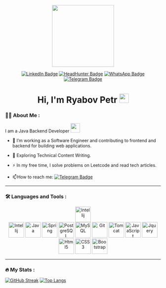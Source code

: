 
<div id="header" align="center">
  <img src="https://media.giphy.com/media/JU7wXXaDEsy7YzO0sI/giphy.gif" width="200"/>
  <p></p>
  
  <div id="badges">
    <a href="#"><img src="https://img.shields.io/badge/LinkedIn-blue?style=for-the-badge&logo=linkedin&logoColor=white" alt="LinkedIn Badge"/></a>
    <a href="#"><img src="https://img.shields.io/badge/HeadHunter-red?style=for-the-badge" alt="HeadHunter Badge"/></a>
    <a href="https://wa.me/79231040250"><img src="https://img.shields.io/badge/WhatsApp-neongreen?style=for-the-badge&logo=whatsapp&logoColor=white" alt="WhatsApp Badge"/></a>
    <a href="https://t.me/moi_dom_gorit"><img src="https://img.shields.io/badge/Telegram-blue?style=for-the-badge&logo=telegram&logoColor=white" alt="Telegram Badge"/></a>
  </div>

  <h1>
    Hi, I'm Ryabov Petr
    <img src="https://media.giphy.com/media/hvRJCLFzcasrR4ia7z/giphy.gif" width="30px"/>
  </h1>
</div>

### :man_technologist: About Me :
I am a Java Backend Developer <img src="https://media.giphy.com/media/WUlplcMpOCEmTGBtBW/giphy.gif" width="30">

- :telescope: I’m working as a Software Engineer and contributing to frontend and backend for building web applications.

- :seedling: Exploring Technical Content Writing.

- :zap: In my free time, I solve problems on Leetcode and read tech articles.

- :mailbox:How to reach me: [![Telegram Badge](https://img.shields.io/badge/RyabovPetr-blue?style=flat&logo=Telegram&logoColor=white)](https://t.me/moi_dom_gorit)

---

### :hammer_and_wrench: Languages and Tools :

<div align="center" dir="auto">

  <a target="_blank"><img height="50" title="Intellij" alt="Intellij" src="https://cdn.jsdelivr.net/gh/devicons/devicon@latest/icons/python/python-original-wordmark.svg"></a>        
  <a target="_blank"><img height="50" title="Intellij" alt="Intellij" src="https://cdn.jsdelivr.net/gh/devicons/devicon/icons/intellij/intellij-original.svg"></a>
  <a target="_blank"><img height="50" title="Java" alt="Java" src="https://cdn.jsdelivr.net/gh/devicons/devicon/icons/java/java-original-wordmark.svg"></a>
  <a target="_blank"><img height="50" title="Spring" alt="Spring" src="https://cdn.jsdelivr.net/gh/devicons/devicon/icons/spring/spring-original-wordmark.svg"></a>
  <a target="_blank"><img height="50" title="PostgreSQL" alt="PostgreSQL" src="https://cdn.jsdelivr.net/gh/devicons/devicon/icons/postgresql/postgresql-original-wordmark.svg"></a>
  <a target="_blank"><img height="50" title="MySQL" alt="MySQL" src="https://cdn.jsdelivr.net/gh/devicons/devicon/icons/mysql/mysql-original-wordmark.svg"></a>
  <a target="_blank"><img height="50" title="Git" alt="Git" src="https://cdn.jsdelivr.net/gh/devicons/devicon/icons/git/git-original-wordmark.svg"></a>
  <a target="_blank"><img height="50" title="Tomcat" alt="Tomcat" src="https://cdn.jsdelivr.net/gh/devicons/devicon/icons/tomcat/tomcat-original-wordmark.svg"></a>
  <a target="_blank"><img height="50" title="JavaScript" alt="JavaScript" src="https://cdn.jsdelivr.net/gh/devicons/devicon/icons/javascript/javascript-original.svg"></a>
  <a target="_blank"><img height="50" title="Jquery" alt="Jquery" src="https://cdn.jsdelivr.net/gh/devicons/devicon/icons/jquery/jquery-original-wordmark.svg"></a>
  <a target="_blank"><img height="50" title="Html5" alt="Html5" src="https://cdn.jsdelivr.net/gh/devicons/devicon/icons/html5/html5-original-wordmark.svg"></a>
  <a target="_blank"><img height="50" title="CSS3" alt="CSS3" src="https://cdn.jsdelivr.net/gh/devicons/devicon/icons/css3/css3-original-wordmark.svg"></a>
  <a target="_blank"><img height="50" title="Bootstrap" alt="Bootstrap" src="https://cdn.jsdelivr.net/gh/devicons/devicon/icons/bootstrap/bootstrap-original.svg"></a>
  
</div>

---

### :fire: My Stats :
[![GitHub Streak](https://github-readme-streak-stats.herokuapp.com?user=ryabovpetr)](https://git.io/streak-stats)
[![Top Langs](https://github-readme-stats.vercel.app/api/top-langs/?username=ryabovpetr&layout=compact&theme=vision-friendly-light)](https://github.com/anuraghazra/github-readme-stats)
